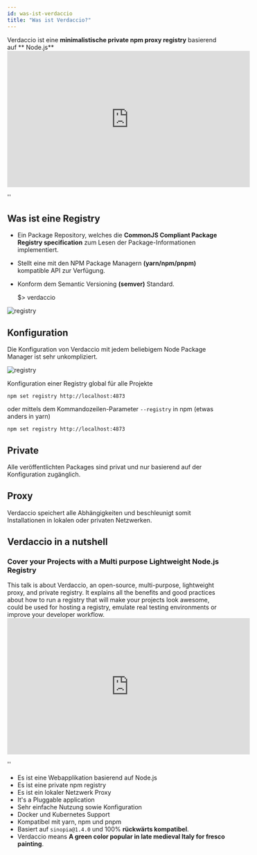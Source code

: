 ```yaml
---
id: was-ist-verdaccio
title: "Was ist Verdaccio?"
---
```


Verdaccio ist eine **minimalistische private npm proxy registry** basierend auf ** Node.js** <iframe width="560" height="315" src="https://www.youtube.com/embed/hDIFKzmoCaA?enablejsapi=1" frameborder="0" allow="accelerometer; autoplay; encrypted-media; gyroscope; picture-in-picture" allowfullscreen mark="crwd-mark"></iframe>

<div id="codefund">''</div>

## Was ist eine Registry

* Ein Package Repository, welches die **CommonJS Compliant Package Registry specification** zum Lesen der Package-Informationen implementiert.
* Stellt eine mit den NPM Package Managern **(yarn/npm/pnpm)** kompatible API zur Verfügung.
* Konform dem Semantic Versioning **(semver)** Standard.

    $> verdaccio
    

![registry](assets/verdaccio_server.gif)

## Konfiguration

Die Konfiguration von Verdaccio mit jedem beliebigem Node Package Manager ist sehr unkompliziert.

![registry](assets/npm_install.gif)

Konfiguration einer Registry global für alle Projekte

    npm set registry http://localhost:4873
    

oder mittels dem Kommandozeilen-Parameter `--registry` in npm (etwas anders in yarn)

    npm set registry http://localhost:4873
    

## Private

Alle veröffentlichten Packages sind privat und nur basierend auf der Konfiguration zugänglich.

## Proxy

Verdaccio speichert alle Abhängigkeiten und beschleunigt somit Installationen in lokalen oder privaten Netzwerken.

## Verdaccio in a nutshell

### Cover your Projects with a Multi purpose Lightweight Node.js Registry

This talk is about Verdaccio, an open-source, multi-purpose, lightweight proxy, and private registry. It explains all the benefits and good practices about how to run a registry that will make your projects look awesome, could be used for hosting a registry, emulate real testing environments or improve your developer workflow. <iframe width="560" height="315" src="https://www.youtube.com/embed/oVCjDWeehAQ?enablejsapi=1" frameborder="0" allow="accelerometer; autoplay; encrypted-media; gyroscope; picture-in-picture" allowfullscreen mark="crwd-mark"></iframe>

<div id="codefund">''</div>

* Es ist eine Webapplikation basierend auf Node.js
* Es ist eine private npm registry
* Es ist ein lokaler Netzwerk Proxy
* It's a Pluggable application
* Sehr einfache Nutzung sowie Konfiguration
* Docker und Kubernetes Support
* Kompatibel mit yarn, npm und pnpm
* Basiert auf `sinopia@1.4.0` und 100% **rückwärts kompatibel**.
* Verdaccio means **A green color popular in late medieval Italy for fresco painting**.